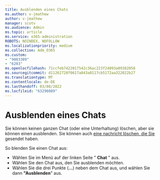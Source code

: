 ```yaml
---
title: Ausblenden eines Chats
ms.author: v-jmathew
author: v-jmathew
manager: scotv
ms.audience: Admin
ms.topic: article
ms.service: o365-administration
ROBOTS: NOINDEX, NOFOLLOW
ms.localizationpriority: medium
ms.collection: Adm_O365
ms.custom:
- "9003309"
- "6203"
ms.openlocfilehash: 71ccfeb7422017542c36ac223f24893a09382058
ms.sourcegitcommit: d11262728f0617a843a0117cb5172aa322022b27
ms.translationtype: MT
ms.contentlocale: de-DE
ms.lasthandoff: 03/08/2022
ms.locfileid: "63298089"
---
```

# <a name="hide-a-chat"></a>Ausblenden eines Chats

Sie können keinen ganzen Chat (oder eine Unterhaltung) löschen, aber sie können einen ausblenden. Sie können auch [eine nachricht löschen, die Sie](https://support.office.com/client/delete-a-message-you-have-sent-67bd76a5-04e7-46ea-9ef0-5800865cb8f3) gesendet haben.

So blenden Sie einen Chat aus:

- Wählen Sie im Menü auf der linken Seite " **Chat** " aus.
- Wählen Sie den Chat aus, den Sie ausblenden möchten.
- Wählen Sie die drei Punkte (**...**) neben dem Chat aus, und wählen Sie dann **"Ausblenden**" aus.

